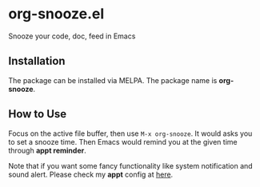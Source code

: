 # org-snooze.el
Snooze your code, doc, feed in Emacs

## Installation

The package can be installed via MELPA. The package name is **org-snooze**.

## How to Use

Focus on the active file buffer, then use `M-x org-snooze`. It would asks you to set a snooze time.
Then Emacs would remind you at the given time through **appt reminder**.

Note that if you want some fancy functionality like system notification and sound alert. Please check my **appt** config at [here](https://github.com/xueeinstein/emacs.d/blob/98209180873fefc0172e24dd23165ab872faab93/lisp/init-org.el#L419).

